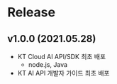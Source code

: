 # Release

## v1.0.0 (2021.05.28)

- KT Cloud AI API/SDK 최초 배포
  - node.js, Java
- KT AI API 개발자 가이드 최초 배포